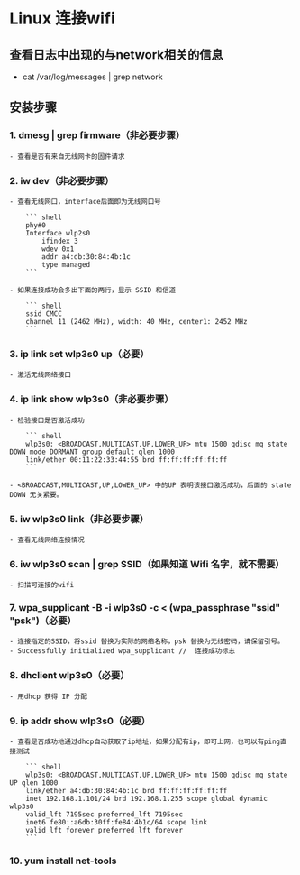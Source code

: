 # Linux 连接wifi

## 查看日志中出现的与network相关的信息

- cat /var/log/messages \| grep network

## 安装步骤

### 1. dmesg \| grep firmware（非必要步骤）

    - 查看是否有来自无线网卡的固件请求

### 2. iw dev（非必要步骤）

    - 查看无线网口，interface后面即为无线网口号

        ``` shell
        phy#0
        Interface wlp2s0
            ifindex 3
            wdev 0x1
            addr a4:db:30:84:4b:1c
            type managed
        ```

    - 如果连接成功会多出下面的两行，显示 SSID 和信道

        ``` shell
        ssid CMCC
        channel 11 (2462 MHz), width: 40 MHz, center1: 2452 MHz
        ```

### 3. ip link set wlp3s0 up（必要）

    - 激活无线网络接口

### 4. ip link show wlp3s0（非必要步骤）

    - 检验接口是否激活成功

        ``` shell
        wlp3s0: <BROADCAST,MULTICAST,UP,LOWER_UP> mtu 1500 qdisc mq state DOWN mode DORMANT group default qlen 1000
        link/ether 00:11:22:33:44:55 brd ff:ff:ff:ff:ff:ff 
        ```

    - <BROADCAST,MULTICAST,UP,LOWER_UP> 中的UP 表明该接口激活成功，后面的 state DOWN 无关紧要。

### 5. iw wlp3s0 link（非必要步骤）

    - 查看无线网络连接情况

### 6. iw wlp3s0 scan \| grep SSID（如果知道 Wifi 名字，就不需要）

    - 扫描可连接的wifi

### 7. wpa_supplicant -B -i wlp3s0 -c < (wpa_passphrase "ssid" "psk")（必要）

    - 连接指定的SSID，将ssid 替换为实际的网络名称，psk 替换为无线密码，请保留引号。
    - Successfully initialized wpa_supplicant //  连接成功标志

### 8. dhclient wlp3s0（必要）

    - 用dhcp 获得 IP 分配

### 9. ip addr show wlp3s0（必要）

    - 查看是否成功地通过dhcp自动获取了ip地址，如果分配有ip，即可上网，也可以有ping直接测试

        ``` shell
        wlp3s0: <BROADCAST,MULTICAST,UP,LOWER_UP> mtu 1500 qdisc mq state UP qlen 1000
        link/ether a4:db:30:84:4b:1c brd ff:ff:ff:ff:ff:ff
        inet 192.168.1.101/24 brd 192.168.1.255 scope global dynamic wlp3s0
        valid_lft 7195sec preferred_lft 7195sec
        inet6 fe80::a6db:30ff:fe84:4b1c/64 scope link 
        valid_lft forever preferred_lft forever
        ```

### 10. yum install net-tools
